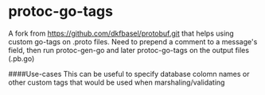 # protoc-go-tags

A fork from https://github.com/dkfbasel/protobuf.git that helps using custom go-tags on .proto files.
Need to prepend a comment to a message's field, then run protoc-gen-go and later protoc-go-tags on the output files (.pb.go)


####Use-cases
This can be useful to specify database colomn names or other custom tags that would be used when marshaling/validating
